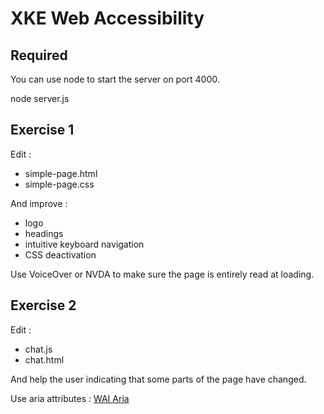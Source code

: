 XKE Web Accessibility
=====================

Required
--------

You can use node to start the server on port 4000.

  node server.js


Exercise 1
----------

Edit :

* simple-page.html
* simple-page.css

And improve :

* logo
* headings
* intuitive keyboard navigation
* CSS deactivation

Use VoiceOver or NVDA to make sure the page is entirely read at loading.

Exercise 2
----------

Edit :

* chat.js
* chat.html

And help the user indicating that some parts of the page have changed.

Use aria attributes : [WAI Aria](http://www.w3.org/TR/wai-aria/states_and_properties)
